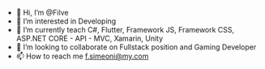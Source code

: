 - 👋 Hi, I’m @Filve
- 👀 I’m interested in Developing
- 🌱 I’m currently teach C#, Flutter, Framework JS, Framework CSS, ASP.NET CORE - API - MVC, Xamarin, Unity
- 💞️ I’m looking to collaborate on Fullstack position and Gaming Developer
- 📫 How to reach me f.simeoni@my.com

<!---
Filve/Filve is a ✨ special ✨ repository because its `README.md` (this file) appears on your GitHub profile.
You can click the Preview link to take a look at your changes.
--->
